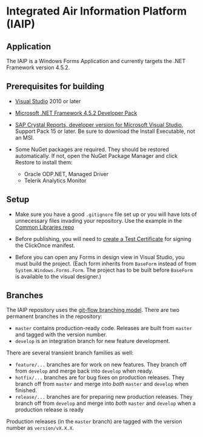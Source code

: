 # Integrated Air Information Platform (IAIP)

## Application

The IAIP is a Windows Forms Application and currently targets the .NET Framework version 4.5.2. 


## Prerequisites for building

+ [Visual Studio](https://www.visualstudio.com/) 2010 or later

+ [Microsoft .NET Framework 4.5.2 Developer Pack](http://www.microsoft.com/en-us/download/details.aspx?id=42637)

+ [SAP Crystal Reports, developer version for Microsoft Visual Studio](http://scn.sap.com/docs/DOC-7824), Support Pack 15 or later. Be sure to download the Install Executable, not an MSI.

+ Some NuGet packages are required. They should be restored automatically. If not, open the NuGet Package Manager and click Restore to install them:
  - Oracle ODP.NET, Managed Driver
  - Telerik Analytics Monitor


## Setup

* Make sure you have a good `.gitignore` file set up or you will have lots of unnecessary files invading your repository. Use the example in the [Common Libraries repo](https://bitbucket.org/gaepdit/common-libraries/src/master/Git%20settings/.gitignore?fileviewer=file-view-default)

* Before publishing, you will need to [create a Test Certificate](https://msdn.microsoft.com/en-us/library/che5h906%28v=vs.120%29.aspx) for signing the ClickOnce manifest.

* Before you can open any Forms in design view in Visual Studio, you must build the project. (Each form inherits from `BaseForm` instead of from `System.Windows.Forms.Form`. The project has to be built before `BaseForm` is available to the visual designer.)


## Branches

The IAIP repository uses the [git-flow branching model](http://nvie.com/posts/a-successful-git-branching-model/). There are two permanent branches in the repository:

* `master` contains production-ready code. Releases are built from `master` and tagged with the version number.
* `develop` is an integration branch for new feature development. 

There are several transient branch families as well:

* `feature/...` branches are for work on new features. They branch off from `develop` and merge back into `develop` when ready.
* `hotfix/...` branches are for bug fixes on production releases. They branch off from `master` and merge into *both* `master` and `develop` when finished.
* `release/...` branches are for preparing new production releases. They branch off from `develop` and merge into *both* `master` and `develop` when a production release is ready

Production releases (in the `master` branch) are tagged with the version number as `version/vX.X.X`.
